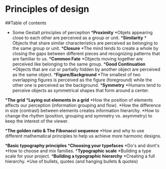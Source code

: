 # Principles of design
##Table of contents

*	Some Gestalt principles of perception
	*__Proximity__
		*Objets appearing close to each other are perceived as a group or unit.
	*__Similarity__
		* Objects that share similar characteristics are perceived as belonging to the same group or unit.
	*__Closure__
		*The mind tends to create a whole by closing the gaps between different pieces and recognizing patterns that are familiar to us.
	*__Common Fate__
		*Objects moving together are perceived like belonging to the same group.
	*__Good Continuation__
		*Objects that are cut or partially hidden by another object are perceived as the same object.
	*__Figure/Background__
		*The smallest of two overlapping figures is perceived as the figure (foreground) while the other one is perceived as the background.
	*__Symmetry__
		*Humans tend to perceive objects as symmetrical shapes that form around a center.

*__The grid__
	*__Laying out elements in a grid__
		*How the position of elements affects our perception (information grouping and flow).
		*How the difference in size (contrast) between elements creates information hierarchy.
		*How to change the rhythm (position, grouping and symmetry vs. asymmetry) to keep the interest of the viewer.

*__The golden ratio & The Fibonacci sequence__
	*How and why to use different mathematical principles to help us achieve more harmonic designs.

*__Basic typography principles__
	*__Choosing your typefaces__
		*Do's and dont's
		*How to choose and mix families.
	*__Typographic scale__
		*Building a type scale for your project.
	*__Building a typographic hierarchy__
		*Creating a full hierarchy.
		*Use of bullets, quotes (and hanging bullets & quotes)

